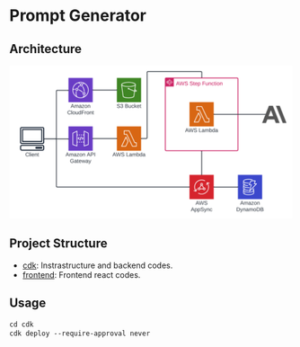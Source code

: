 # Prompt Generator

## Architecture

![architecture](./diagram/architecture.png)

## Project Structure

- [cdk](./cdk/): Instrastructure and backend codes.
- [frontend](./frontend/): Frontend react codes.

## Usage

```
cd cdk
cdk deploy --require-approval never
```
